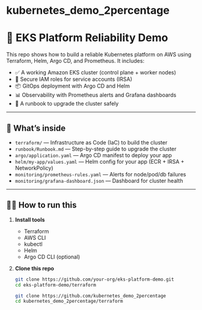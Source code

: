 # kubernetes_demo_2percentage

# 🚀 EKS Platform Reliability Demo

This repo shows how to build a reliable Kubernetes platform on AWS using Terraform, Helm, Argo CD, and Prometheus. It includes:

- ✅ A working Amazon EKS cluster (control plane + worker nodes)
- 🔐 Secure IAM roles for service accounts (IRSA)
- 📦 GitOps deployment with Argo CD and Helm
- 📊 Observability with Prometheus alerts and Grafana dashboards
- 🧪 A runbook to upgrade the cluster safely

---

## 🧱 What’s inside

- `terraform/` — Infrastructure as Code (IaC) to build the cluster
- `runbook/Runbook.md` — Step-by-step guide to upgrade the cluster
- `argo/application.yaml` — Argo CD manifest to deploy your app
- `helm/my-app/values.yaml` — Helm config for your app (ECR + IRSA + NetworkPolicy)
- `monitoring/prometheus-rules.yaml` — Alerts for node/pod/db failures
- `monitoring/grafana-dashboard.json` — Dashboard for cluster health

---

## 🧑‍💻 How to run this

1. **Install tools**  
   - Terraform  
   - AWS CLI  
   - kubectl  
   - Helm  
   - Argo CD CLI (optional)

2. **Clone this repo**  
   ```bash
   git clone https://github.com/your-org/eks-platform-demo.git
   cd eks-platform-demo/terraform
   
   git clone https://github.com/kubernetes_demo_2percentage
   cd kubernetes_demo_2percentage/terraform


